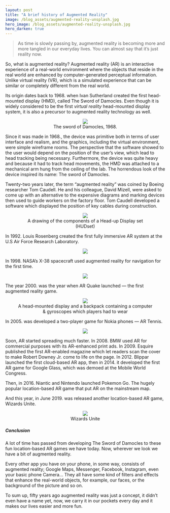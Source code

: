 ```yaml
---
layout: post
title: "A brief history of Augmented Reality"
image: /blog_assets/augmented-reality-unsplash.jpg
hero_image: /blog_assets/augmented-reality-unsplash.jpg
hero_darken: true
---
```


>As time is slowly passing by, augmented reality is becoming more and more tangled in our everyday lives. 
> You can almost say that it’s just reality now.

So, what is augmented reality? Augmented reality (AR) is an interactive experience of a real-world environment where 
the objects that reside in the real world are enhanced by computer-generated perceptual information. Unlike virtual 
reality (VR), which is a simulated experience that can be similar or completely different from the real world.

Its origin dates back to 1968. when Ivan Sutherland created the first head-mounted display (HMD), called The Sword of 
Damocles. Even though it is widely considered to be the first *virtual reality* head-mounted display system, it is also a 
precursor to augmented reality technology as well.

<figure align="center">
    <img src="/blog_assets/damocles.jpg">
    <figcaption align="center">The sword of Damocles, 1968.</figcaption>
</figure>

Since it was made in 1968., the device was primitive both in terms of user interface and realism, and the graphics, 
including the virtual environment, were simple wireframe rooms. The perspective that the software showed to the user 
would depend on the position of the user’s view, which lead to head tracking being necessary. Furthermore, the device 
was quite heavy and because it had to track head movements, the HMD was attached to a mechanical arm hung from the 
ceiling of the lab. The horrendous look of the device inspired its name: The sword of Damocles.

Twenty-two years later, the term “augmented reality” was coined by Boeing researcher Tom Caudell. He and his colleague, 
David Mizell, were asked to come up with an alternative to the expensive diagrams and marking devices then used to guide
workers on the factory floor. Tom Caudell developed a software which displayed the position of key cables during 
construction.

<figure align="center">
    <img src="/blog_assets/HUDset.jpeg">
    <figcaption align="center">A drawing of the components of a Head-up Display set (HUDset)</figcaption>
</figure>

In 1992. Louis Rosenberg created the first fully immersive AR system at the U.S Air Force Research Laboratory.

<figure align="center">
    <img src="/blog_assets/Louis-Rosenberg-AR-system.png">
</figure>

In 1998. NASA’s X-38 spacecraft used augmented reality for navigation for the first time.

<figure align="center">
    <img src="/blog_assets/NASA’s-X-38-spacecraft.jpeg">
</figure>

The year 2000. was the year when AR Quake launched — the first augmented reality game.

<figure align="center">
    <img src="/blog_assets/AR-Quake.jpeg">
    <figcaption align="center">
        A head-mounted display and a backpack containing a computer & gyroscopes which players had to wear
    </figcaption>
</figure>

In 2005. was developed a two-player game for Nokia phones — AR Tennis.

<figure align="center">
    <img src="/blog_assets/Nokia-AR-Tennis.png">
</figure>

Soon, AR started spreading much faster. In 2008. BMW used AR for commercial purposes with its AR-enhanced print ads. 
In 2009. Esquire published the first AR-enabled magazine which let readers scan the cover to make Robert Downey Jr. 
come to life on the page. In 2012. Blippar launched the first cloud-based AR app, then in 2014. it developed the first 
AR game for Google Glass, which was demoed at the Mobile World Congress.

Then, in 2016. Niantic and Nintendo launched Pokemon Go. The hugely popular location-based AR game that put AR on the 
mainstream map.

And this year, in June 2019. was released another location-based AR game, Wizards Unite.

<figure align="center">
    <img src="/blog_assets/wizards-unite.jpeg">
    <figcaption align="center">
        Wizards Unite
    </figcaption>
</figure>

##### Conclusion

A lot of time has passed from developing The Sword of Damocles to these fun location-based AR games we have today. 
Now, wherever we look we have a bit of augmented reality.

Every other app you have on your phone, in some way, consists of augmented reality; Google Maps, Messenger, Facebook, 
Instagram, even your basic phone Camera… They all have some kind of filters and effects that enhance the real-world 
objects, for example, our faces, or the background of the picture and so on.

To sum up, fifty years ago augmented reality was just a concept, it didn’t even have a name yet, now, we carry it in 
our pockets every day and it makes our lives easier and more fun.
